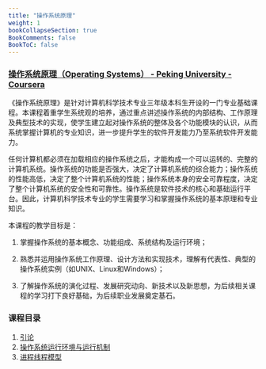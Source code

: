 ```yaml
---
title: "操作系统原理"
weight: 1
bookCollapseSection: true
BookComments: false
BookToC: false
---
```


### [操作系统原理（Operating Systems） - Peking University - Coursera](https://www.coursera.org/learn/os-pku/home/info)

《操作系统原理》是针对计算机科学技术专业三年级本科生开设的一门专业基础课程。本课程着重学生系统观的培养，通过重点讲述操作系统的内部结构、工作原理及典型技术的实现，使学生建立起对操作系统的整体及各个功能模块的认识，从而系统掌握计算机的专业知识，进一步提升学生的软件开发能力乃至系统软件开发能力。

任何计算机都必须在加载相应的操作系统之后，才能构成一个可以运转的、完整的计算机系统。操作系统的功能是否强大，决定了计算机系统的综合能力；操作系统的性能高低，决定了整个计算机系统的性能；操作系统本身的安全可靠程度，决定了整个计算机系统的安全性和可靠性。操作系统是软件技术的核心和基础运行平台。因此，计算机科学技术专业的学生需要学习和掌握操作系统的基本原理和专业知识。

本课程的教学目标是：

1. 掌握操作系统的基本概念、功能组成、系统结构及运行环境；

2. 熟悉并运用操作系统工作原理、设计方法和实现技术，理解有代表性、典型的操作系统实例（如UNIX、Linux和Windows）；

3. 了解操作系统的演化过程、发展研究动向、新技术以及新思想，为后续相关课程的学习打下良好基础，为后续职业发展奠定基石。

### 课程目录

1. [引论](1_intro.md)
2. [操作系统运行环境与运行机制](2_env_and_logic.md)
3. [进程线程模型](3_processes_and_threads.md)
